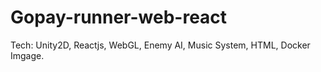 # Gopay-runner-web-react
Tech: Unity2D, Reactjs, WebGL, Enemy AI, Music System, HTML, Docker Imgage.

